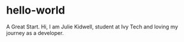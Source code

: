 # hello-world
A Great Start.
Hi, I am Julie Kidwell, student at Ivy Tech and loving my journey as a developer.
